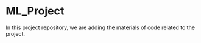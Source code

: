 # ML_Project
In this project repository, we are adding the materials of code related to the project.
